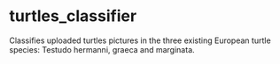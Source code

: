 # turtles_classifier
Classifies uploaded turtles pictures in the three existing European turtle species: Testudo hermanni, graeca and marginata. 

